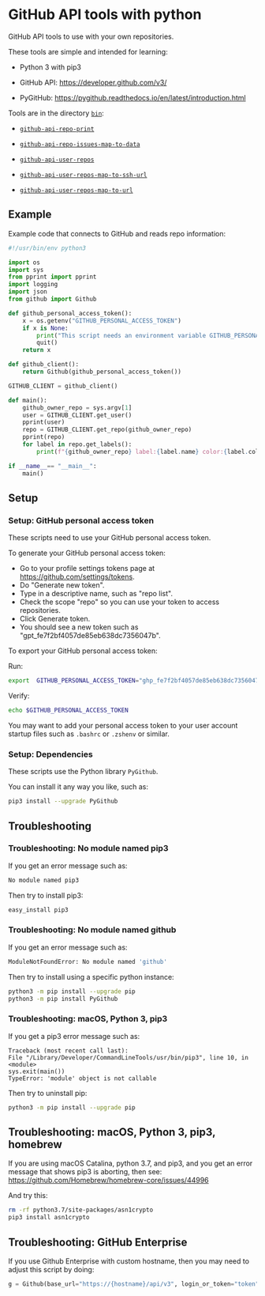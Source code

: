 # GitHub API tools with python

GitHub API tools to use with your own repositories.

These tools are simple and intended for learning:

* Python 3 with pip3

* GitHub API: https://developer.github.com/v3/

* PyGitHub: https://pygithub.readthedocs.io/en/latest/introduction.html

Tools are in the directory [`bin`](bin):

* [`github-api-repo-print`](bin/github-api-repo)

* [`github-api-repo-issues-map-to-data`](bin/github-api-repo-issues-map-to-data)

* [`github-api-user-repos`](bin/github-api-user-repos)

* [`github-api-user-repos-map-to-ssh-url`](bin/github-api-user-repos-map-to-ssh-url)

* [`github-api-user-repos-map-to-url`](bin/github-api-user-repos-map-to-url)


## Example

Example code that connects to GitHub and reads repo information:

```python
#!/usr/bin/env python3

import os
import sys
from pprint import pprint
import logging
import json
from github import Github

def github_personal_access_token():
    x = os.getenv("GITHUB_PERSONAL_ACCESS_TOKEN")
    if x is None:
        print("This script needs an environment variable GITHUB_PERSONAL_ACCESS_TOKEN.", file=sys.stderr)
        quit()
    return x

def github_client():
    return Github(github_personal_access_token())

GITHUB_CLIENT = github_client()

def main():
    github_owner_repo = sys.argv[1]
    user = GITHUB_CLIENT.get_user()
    pprint(user)
    repo = GITHUB_CLIENT.get_repo(github_owner_repo)
    pprint(repo)
    for label in repo.get_labels():
        print(f"{github_owner_repo} label:{label.name} color:{label.color}")

if __name__== "__main__":
    main()
```


## Setup


### Setup: GitHub personal access token

These scripts need to use your GitHub personal access token.

To generate your GitHub personal access token:
 
  * Go to your profile settings tokens page at <https://github.com/settings/tokens>.
  * Do "Generate new token".
  * Type in a descriptive name, such as "repo list".
  * Check the scope "repo" so you can use your token to access repositories.
  * Click Generate token.
  * You should see a new token such as "gpt_fe7f2bf4057de85eb638dc7356047b".
   
To export your GitHub personal access token:

Run:

```sh
export  GITHUB_PERSONAL_ACCESS_TOKEN="ghp_fe7f2bf4057de85eb638dc7356047b"
```

Verify:

```sh
echo $GITHUB_PERSONAL_ACCESS_TOKEN
```

You may want to add your personal access token to your user account startup files such as `.bashrc` or `.zshenv` or similar.


### Setup: Dependencies

These scripts use the Python library `PyGithub`.

You can install it any way you like, such as:

```sh
pip3 install --upgrade PyGithub
```


## Troubleshooting


### Troubleshooting: No module named pip3

If you get an error message such as:

```sh
No module named pip3
```

Then try to install pip3:

```sh
easy_install pip3
```


### Troubleshooting: No module named github

If you get an error message such as:

```sh
ModuleNotFoundError: No module named 'github'
```

Then try to install using a specific python instance:

```sh
python3 -m pip install --upgrade pip
python3 -m pip install PyGithub
```


### Troubleshooting: macOS, Python 3, pip3

If you get a pip3 error message such as:

```
Traceback (most recent call last):
File "/Library/Developer/CommandLineTools/usr/bin/pip3", line 10, in <module>
sys.exit(main())
TypeError: 'module' object is not callable
```

Then try to uninstall pip:

```sh
python3 -m pip install --upgrade pip
```


## Troubleshooting: macOS, Python 3, pip3, homebrew

If you are using macOS Catalina, python 3.7, and pip3, and
you get an error message that shows pip3 is aborting, then
see: https://github.com/Homebrew/homebrew-core/issues/44996

And try this:

```sh
rm -rf python3.7/site-packages/asn1crypto
pip3 install asn1crypto
```


## Troubleshooting: GitHub Enterprise

If you use Github Enterprise with custom hostname,
then you may need to adjust this script by doing:

```python
g = Github(base_url="https://{hostname}/api/v3", login_or_token="token")
```

